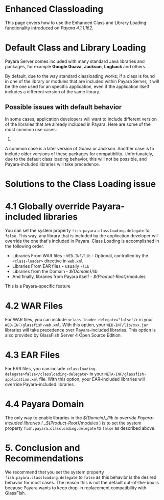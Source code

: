# Enhanced Classloading 

This page covers how to use the Enhanced Class and Library Loading functionality introduced on _Payara 4.1.1.162_.  

# Default Class and Library Loading

Payara Server comes included with many standard Java libraries and packages, for example **Google Guava**, **Jackson**, **Logback** and others.

By default, due to the way standard classloading works; if a class is found in one of the library or modules that are included within Payara Server, it will be the one used for an specific application, even if the application itself includes a different version of the same library.

## Possible issues with default behavior

In some cases, application developers will want to include different version of the libraries that are already included in Payara. Here are some of the most common use cases:

1. 

A common case is a later version of Guava or Jackson.  Another case is to include older versions of these packages for compatibility.
Unfortunately, due to the default class loading behavior, this will not be possible, and Payara-included libraries will take precedence.

# Solutions to the Class Loading issue

# 4.1 Globally override Payara-included libraries

You can set the system property `fish.payara.classloading.delegate` to `false`.
This way, any library that is included by the application developer will override the one that's included in Payara.
Class Loading is accomplished in the following order:

* Libraries From WAR files - `WEB-INF/lib` - Optional, controlled by the `<class-loader>` directive in `web.xml`
* Libraries From EAR files - usually `/lib`
* Libraries from the Domain - _${Domain}_/lib
* And finally, libraries from Payara itself - _${Product-Root}_/modules

This is a Payara-specific feature

# 4.2 WAR Files
For WAR files, you can include `<class-loader delegate="false"/>` in your `WEB-INF/glassfish-web.xml`. 
With this option, your `WEB-INF/lib/xxx.jar` libraries will take precedence over Payara-included libraries.
This option is also provided by GlassFish Server 4 Open Source Edition.

# 4.3 EAR Files
For EAR files, you can include `<classloading-delegate>false</classloading-delegate>` in your `META-INF/glassfish-application.xml` file.
With this option, your EAR-included libraries will override Payara-included libraries.

# 4.4 Payara Domain
The only way to enable libraries in the _${Domain}_/lib to override Payara-included libraries ( _${Product-Root}_/modules )
is to set the system property `fish.payara.classloading.delegate` to `false` as described above.

# 5. Conclusion and Recommendations
We recommend that you set the system property `fish.payara.classloading.delegate` to `false` as this behavior is the desired behavior
for most cases.  The reason this is not the default out-of-the-box is because Payara wants to keep drop-in replacement compatibility
with GlassFish.

